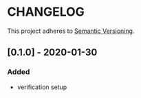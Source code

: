 # CHANGELOG

This project adheres to [Semantic Versioning](https://semver.org/spec/v2.0.0.html).

## [0.1.0] - 2020-01-30
### Added
- verification setup
